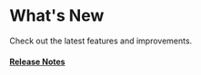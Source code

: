 # What's New

Check out the latest features and improvements.

#### [Release Notes](https://github.com/hypernym-studio/nuxt-gsap/releases)
